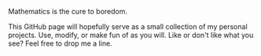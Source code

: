 Mathematics is the cure to boredom.

This GitHub page will hopefully serve as a small collection of my personal projects.
Use, modify, or make fun of as you will.
Like or don't like what you see? Feel free to drop me a line.
